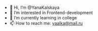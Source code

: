 - 👋 Hi, I’m @YanaKalskaya
- 👀 I’m interested in Frontend-development
- 🌱 I’m currently learning in college
- 📫 How to reach me: yaalka@mail.ru

